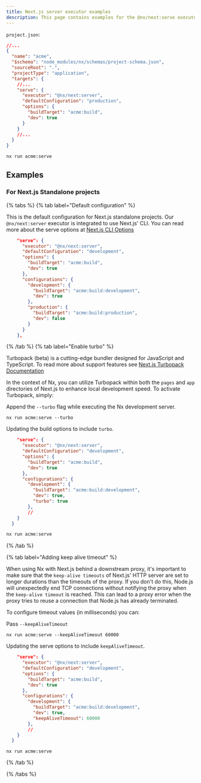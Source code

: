 ```yaml
---
title: Next.js server executor examples
description: This page contains examples for the @nx/next:serve executor.
---
```


`project.json`:

```json
//...
{
  "name": "acme",
  "$schema": "node_modules/nx/schemas/project-schema.json",
  "sourceRoot": ".",
  "projectType": "application",
  "targets": {
    //...
    "serve": {
      "executor": "@nx/next:server",
      "defaultConfiguration": "production",
      "options": {
        "buildTarget": "acme:build",
        "dev": true
      }
    }
    //...
  }
}
```

```bash
nx run acme:serve
```

## Examples

### For Next.js Standalone projects

{% tabs %}
{% tab label="Default configuration" %}

This is the default configuration for Next.js standalone projects. Our `@nx/next:server` executor is integrated to use Next.js' CLI. You can read more about the serve options at [Next.js CLI Options](https://nextjs.org/docs/app/api-reference/next-cli)

```json
    "serve": {
      "executor": "@nx/next:server",
      "defaultConfiguration": "development",
      "options": {
        "buildTarget": "acme:build",
        "dev": true
      },
      "configurations": {
        "development": {
          "buildTarget": "acme:build:development",
          "dev": true
        },
        "production": {
          "buildTarget": "acme:build:production",
          "dev": false
        }
      }
    },
```

{% /tab %}
{% tab label="Enable turbo" %}

Turbopack (beta) is a cutting-edge bundler designed for JavaScript and TypeScript. To read more about support features see [Next.js Turbopack Documentation](https://turbo.build/pack/docs/features)

In the context of Nx, you can utilize Turbopack within both the `pages` and `app` directories of Next.js to enhance local development speed. To activate Turbopack, simply:

Append the `--turbo` flag while executing the Nx development server.

```shell
nx run acme:serve --turbo
```

Updating the build options to include `turbo`.

```json
    "serve": {
      "executor": "@nx/next:server",
      "defaultConfiguration": "development",
      "options": {
        "buildTarget": "acme:build",
        "dev": true
      },
      "configurations": {
        "development": {
          "buildTarget": "acme:build:development",
          "dev": true,
          "turbo": true
        },
        //
    }
  }
```

```bash
nx run acme:serve
```

{% /tab %}

{% tab label="Adding keep alive timeout" %}

When using Nx with Next.js behind a downstream proxy, it's important to make sure that the `keep-alive timeouts` of Next.js' HTTP server are set to longer durations than the timeouts of the proxy. If you don't do this, Node.js will unexpectedly end TCP connections without notifying the proxy when the `keep-alive timeout` is reached. This can lead to a proxy error when the proxy tries to reuse a connection that Node.js has already terminated.

To configure timeout values (in milliseconds) you can:

Pass `--keepAliveTimeout`

```shell
nx run acme:serve --keepAliveTimeout 60000
```

Updating the serve options to include `keepAliveTimeout`.

```json
    "serve": {
      "executor": "@nx/next:server",
      "defaultConfiguration": "development",
      "options": {
        "buildTarget": "acme:build",
        "dev": true
      },
      "configurations": {
        "development": {
          "buildTarget": "acme:build:development",
          "dev": true,
          "keepAliveTimeout": 60000
        },
        //
    }
  }
```

```shell
nx run acme:serve
```

{% /tab %}

{% /tabs %}
